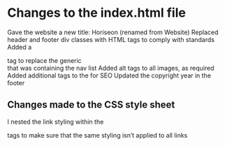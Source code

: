 # Changes to the index.html file
Gave the website a new title: Horiseon (renamed from Website)
Replaced header and footer div classes with HTML tags to comply with standards
Added a <nav> tag to replace the generic <div> that was containing the nav list
Added alt tags to all images, as required
Added additional <meta> tags to the <head> for SEO
Updated the copyright year in the footer
  
# Changes made to the CSS style sheet
I nested the link styling within the <nav> tags to make sure that the same styling isn’t applied to all links


